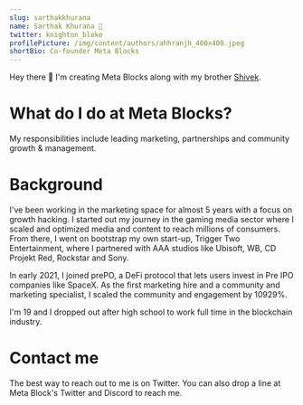 ```yaml
---
slug: sarthakkhurana
name: Sarthak Khurana 🔮
twitter: knighton_bloke
profilePicture: /img/content/authors/ahhranjh_400x400.jpeg
shortBio: Co-founder Meta Blocks
---
```

Hey there 🤙 I'm creating Meta Blocks along with my brother [Shivek](https://metablocks.world/authors/shivekkhurana).

# What do I do at Meta Blocks?

My responsibilities include leading marketing, partnerships and community growth & management. 

# Background

I've been working in the marketing space for almost 5 years with a focus on growth hacking. I started out my journey in the gaming media sector where I scaled and optimized media and content to reach millions of consumers. From there, I went on bootstrap my own start-up, Trigger Two Entertainment, where I partnered with AAA studios like Ubisoft, WB, CD Projekt Red, Rockstar and Sony. 

In early 2021, I joined prePO, a DeFi protocol that lets users invest in Pre IPO companies like SpaceX. As the first marketing hire and a community and marketing specialist, I scaled the community and engagement by 10929%. 

I'm 19 and I dropped out after high school to work full time in the blockchain industry. 

# Contact me

The best way to reach out to me is on Twitter. You can also drop a line at Meta Block's Twitter and Discord to reach me.